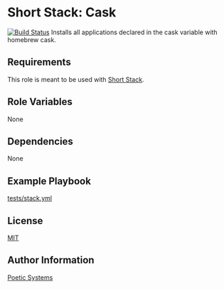 Short Stack: Cask
=========
[![Build Status](https://travis-ci.org/poetic/short-stack-cask.svg)](https://travis-ci.org/poetic/short-stack-cask)
Installs all applications declared in the cask variable with homebrew cask.

Requirements
------------

This role is meant to be used with [Short Stack](https://github.com/poetic/short-stack).

Role Variables
--------------

None

Dependencies
------------

None

Example Playbook
----------------

[tests/stack.yml](tests/stack.yml)

License
-------

[MIT](LICENSE)

Author Information
------------------

[Poetic Systems](http://poeticsystems.com)
